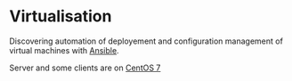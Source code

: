 # Virtualisation

Discovering automation of deployement and configuration management of virtual machines with [Ansible](https://www.ansible.com/).

Server and some clients are on [CentOS 7](https://www.centos.org/)
